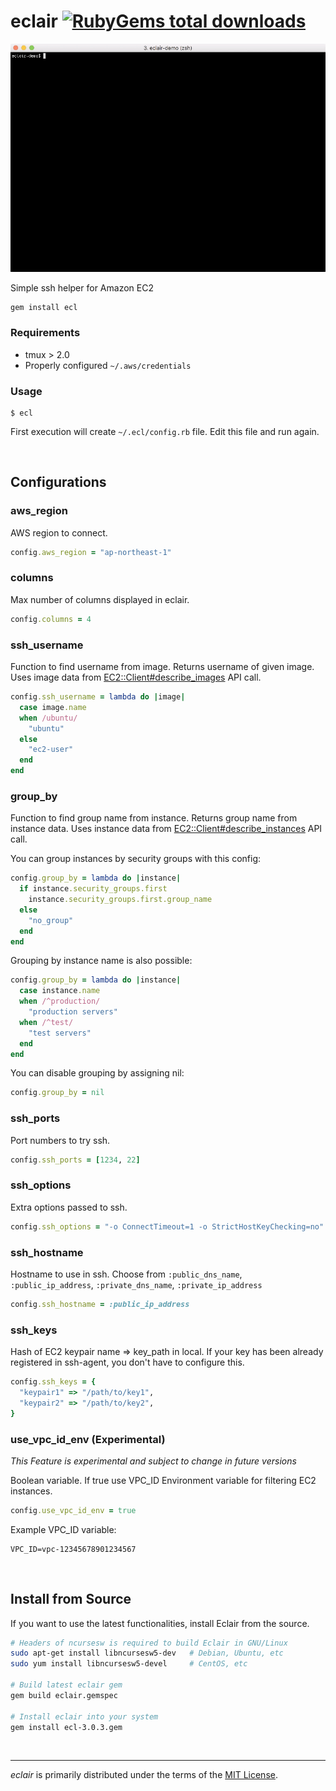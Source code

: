 eclair [![RubyGems total downloads]][RubyGems]
========
![A video showing how Eclair works]

Simple ssh helper for Amazon EC2

```bash
gem install ecl
```

### Requirements
- tmux > 2.0
- Properly configured `~/.aws/credentials`

### Usage
```console
$ ecl
```
First execution will create `~/.ecl/config.rb` file. Edit this file and run again.

&nbsp;

Configurations
--------
### aws_region
AWS region to connect.
```ruby
config.aws_region = "ap-northeast-1"
```

### columns
Max number of columns displayed in eclair.
```ruby
config.columns = 4
```

### ssh_username
Function to find username from image. Returns username of given image. Uses
image data from [EC2::Client#describe_images] API call.

```ruby
config.ssh_username = lambda do |image|
  case image.name
  when /ubuntu/
    "ubuntu"
  else
    "ec2-user"
  end
end
```

### group_by
Function to find group name from instance. Returns group name from instance
data. Uses instance data from [EC2::Client#describe_instances] API call.

You can group instances by security groups with this config:
```ruby
config.group_by = lambda do |instance|
  if instance.security_groups.first
    instance.security_groups.first.group_name
  else
    "no_group"
  end
end
```

Grouping by instance name is also possible:
```ruby
config.group_by = lambda do |instance|
  case instance.name
  when /^production/
    "production servers"
  when /^test/
    "test servers"
  end
end
```

You can disable grouping by assigning nil:
```ruby
config.group_by = nil
```

### ssh_ports
Port numbers to try ssh.
```ruby
config.ssh_ports = [1234, 22]
```

### ssh_options
Extra options passed to ssh.
```ruby
config.ssh_options = "-o ConnectTimeout=1 -o StrictHostKeyChecking=no"
```

### ssh_hostname
Hostname to use in ssh. Choose from `:public_dns_name`, `:public_ip_address`,
`:private_dns_name`, `:private_ip_address`
```ruby
config.ssh_hostname = :public_ip_address
```

### ssh_keys
Hash of EC2 keypair name => key_path in local. If your key has been already
registered in ssh-agent, you don't have to configure this.
```ruby
config.ssh_keys = {
  "keypair1" => "/path/to/key1",
  "keypair2" => "/path/to/key2",
}
```

### use_vpc_id_env (Experimental)
_This Feature is experimental and subject to change in future versions_ 

Boolean variable. If true use VPC_ID Environment variable for filtering EC2 instances.
```ruby
config.use_vpc_id_env = true
```

Example VPC_ID variable:
```
VPC_ID=vpc-12345678901234567
```

&nbsp;

Install from Source
--------
If you want to use the latest functionalities, install Eclair from the source.
```bash
# Headers of ncursesw is required to build Eclair in GNU/Linux
sudo apt-get install libncursesw5-dev   # Debian, Ubuntu, etc
sudo yum install libncursesw5-devel     # CentOS, etc

# Build latest eclair gem
gem build eclair.gemspec

# Install eclair into your system
gem install ecl-3.0.3.gem
```

&nbsp;

--------

*eclair* is primarily distributed under the terms of the [MIT License].

[RubyGems]: https://rubygems.org/gems/ecl
[RubyGems total downloads]: https://badgen.net/rubygems/dt/ecl
[A video showing how Eclair works]: out.gif
[EC2::Client#describe_images]: https://docs.aws.amazon.com/AWSRubySDK/latest/AWS/EC2/Client.html#describe_images-instance_method
[EC2::Client#describe_instances]: https://docs.aws.amazon.com/AWSRubySDK/latest/AWS/EC2/Client.html#describe_instances-instance_method
[MIT License]: LICENSE
